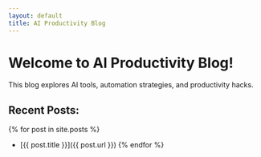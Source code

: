 ```yaml
---
layout: default
title: AI Productivity Blog
---
```


# Welcome to AI Productivity Blog!

This blog explores AI tools, automation strategies, and productivity hacks.

## Recent Posts:
{% for post in site.posts %}
- [{{ post.title }}]({{ post.url }})
{% endfor %}
